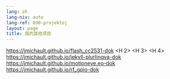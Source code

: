 ```yaml
---
lang: zh
lang-niv: auto
lang-ref: 090-projektoj
layout: page
title: 我的其他项目
---
```


<https://jmichault.github.io/flash_cc2531-dok>  <H 2> <H 3> <H 4>  <https://jmichault.github.io/jekyll-plurlingva-dok>  
  <https://jmichault.github.io/motioneye.eo-dok>  
  <https://jmichault.github.io/rf_gpio-dok>  
